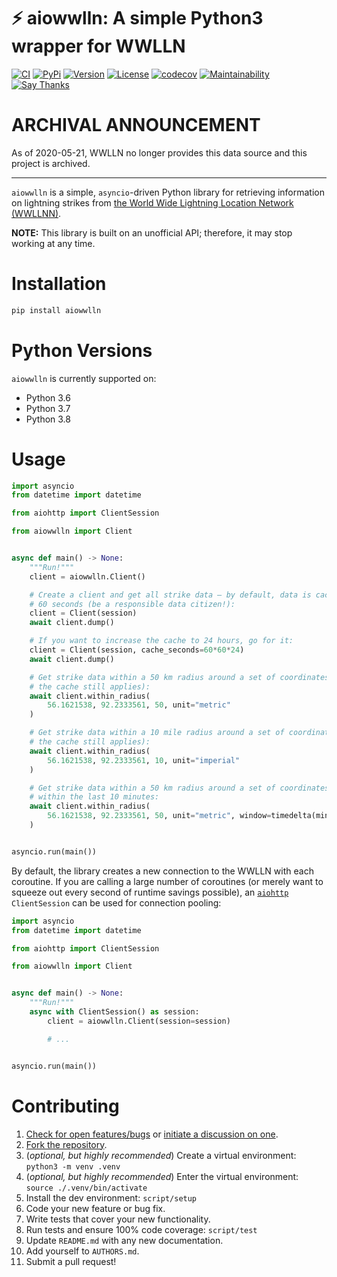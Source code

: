 # ⚡️ aiowwlln: A simple Python3 wrapper for WWLLN

[![CI](https://github.com/bachya/aiowwlln/workflows/CI/badge.svg)](https://github.com/bachya/aiowwlln/actions)
[![PyPi](https://img.shields.io/pypi/v/aiowwlln.svg)](https://pypi.python.org/pypi/aiowwlln)
[![Version](https://img.shields.io/pypi/pyversions/aiowwlln.svg)](https://pypi.python.org/pypi/aiowwlln)
[![License](https://img.shields.io/pypi/l/aiowwlln.svg)](https://github.com/bachya/aiowwlln/blob/master/LICENSE)
[![codecov](https://codecov.io/gh/bachya/aiowwlln/branch/dev/graph/badge.svg)](https://codecov.io/gh/bachya/aiowwlln)
[![Maintainability](https://api.codeclimate.com/v1/badges/e78f0ba106cbe14bfcea/maintainability)](https://codeclimate.com/github/bachya/aiowwlln/maintainability)
[![Say Thanks](https://img.shields.io/badge/SayThanks-!-1EAEDB.svg)](https://saythanks.io/to/bachya)

# ARCHIVAL ANNOUNCEMENT

As of 2020-05-21, WWLLN no longer provides this data source and this project is
archived.

---

`aiowwlln` is a simple, `asyncio`-driven Python library for retrieving information on
lightning strikes from
[the World Wide Lightning Location Network (WWLLNN)](http://wwlln.net/).

**NOTE:** This library is built on an unofficial API; therefore, it may stop working at
any time.

# Installation

```python
pip install aiowwlln
```

# Python Versions

`aiowwlln` is currently supported on:

* Python 3.6
* Python 3.7
* Python 3.8

# Usage

```python
import asyncio
from datetime import datetime

from aiohttp import ClientSession

from aiowwlln import Client


async def main() -> None:
    """Run!"""
    client = aiowwlln.Client()

    # Create a client and get all strike data – by default, data is cached for
    # 60 seconds (be a responsible data citizen!):
    client = Client(session)
    await client.dump()

    # If you want to increase the cache to 24 hours, go for it:
    client = Client(session, cache_seconds=60*60*24)
    await client.dump()

    # Get strike data within a 50 km radius around a set of coordinates (note that
    # the cache still applies):
    await client.within_radius(
        56.1621538, 92.2333561, 50, unit="metric"
    )

    # Get strike data within a 10 mile radius around a set of coordinates (note that
    # the cache still applies):
    await client.within_radius(
        56.1621538, 92.2333561, 10, unit="imperial"
    )

    # Get strike data within a 50 km radius around a set of coordinates _and_
    # within the last 10 minutes:
    await client.within_radius(
        56.1621538, 92.2333561, 50, unit="metric", window=timedelta(minutes=10)
    )


asyncio.run(main())
```

By default, the library creates a new connection to the WWLLN with each coroutine. If
you are calling a large number of coroutines (or merely want to squeeze out every second
of runtime savings possible), an
[`aiohttp`](https://github.com/aio-libs/aiohttp) `ClientSession` can be used for connection
pooling:


```python
import asyncio
from datetime import datetime

from aiohttp import ClientSession

from aiowwlln import Client


async def main() -> None:
    """Run!"""
    async with ClientSession() as session:
        client = aiowwlln.Client(session=session)

        # ...


asyncio.run(main())
```

# Contributing

1. [Check for open features/bugs](https://github.com/bachya/aiowwlln/issues)
  or [initiate a discussion on one](https://github.com/bachya/aiowwlln/issues/new).
2. [Fork the repository](https://github.com/bachya/aiowwlln/fork).
3. (_optional, but highly recommended_) Create a virtual environment: `python3 -m venv .venv`
4. (_optional, but highly recommended_) Enter the virtual environment: `source ./.venv/bin/activate`
5. Install the dev environment: `script/setup`
6. Code your new feature or bug fix.
7. Write tests that cover your new functionality.
8. Run tests and ensure 100% code coverage: `script/test`
9. Update `README.md` with any new documentation.
10. Add yourself to `AUTHORS.md`.
11. Submit a pull request!

